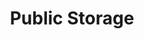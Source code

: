 ---
title: "Public Storage"
url: /salem/public-storage-lancaster-drive-northeast-4/
shop: storage rental
---